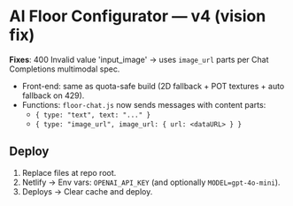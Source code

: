 # AI Floor Configurator — v4 (vision fix)

**Fixes**: 400 Invalid value 'input_image' → uses `image_url` parts per Chat Completions multimodal spec.

- Front-end: same as quota-safe build (2D fallback + POT textures + auto fallback on 429).
- Functions: `floor-chat.js` now sends messages with content parts:
  - `{ type: "text", text: "..." }`
  - `{ type: "image_url", image_url: { url: <dataURL> } }`

## Deploy
1) Replace files at repo root.
2) Netlify → Env vars: `OPENAI_API_KEY` (and optionally `MODEL=gpt-4o-mini`).
3) Deploys → Clear cache and deploy.
